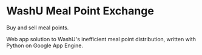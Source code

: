 WashU Meal Point Exchange
=======

Buy and sell meal points.

Web app solution to WashU's inefficient meal point distribution, written with Python on Google App Engine. 